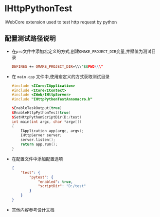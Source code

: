 # IHttpPythonTest
IWebCore extension used to test http request by python

## 配置测试路径说明
- 在`pro`文件中添加宏定义的方式,创建`QMAKE_PROJECT_DIR`变量,并赋值为测试目录

    ```pro
    DEFINES += QMAKE_PROJECT_DIR=\\\"$$PWD\\\"
    ```

- 在 `main.cpp` 文件中,使用宏定义的方式获取测试目录
    
    ```cpp
    #include <ICore/IApplication>
    #include <ICore/IContext>
    #include <IWeb/IHttpServer>
    #include "IHttpPythonTestAnnomacro.h"

    $EnableTaskOutput(true)
    $EnableHttpPythonTest(true)
    $SetHttpPythonScriptDir(D:/test)
    int main(int argc, char *argv[])
    {
        IApplication app(argc, argv);
        IHttpServer server;
        server.listen();
        return app.run();
    }
    ```

- 在配置文件中添加配置选项

    ```json
    {
        "test": {
            "pytest": {
                "enabled": true,
                "scriptDir": "D:/test"
            }
        }
    }
    ```

- 其他内容参考设计文档

